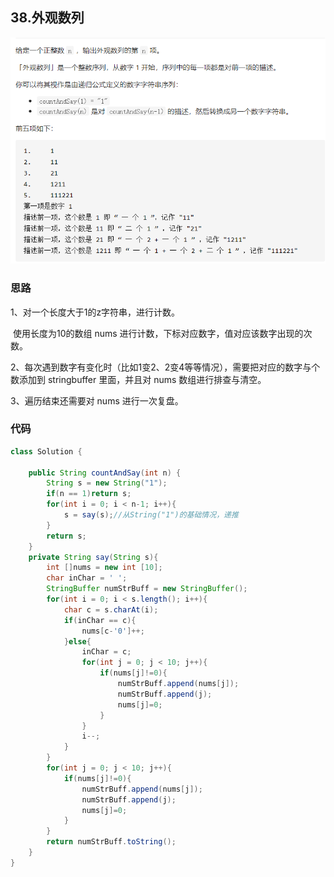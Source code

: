 ## 38.外观数列

![image-20210123235325615](外观数列.png)

### 思路

1、对一个长度大于1的z字符串，进行计数。

​	使用长度为10的数组 nums 进行计数，下标对应数字，值对应该数字出现的次数。

2、每次遇到数字有变化时（比如1变2、2变4等等情况），需要把对应的数字与个数添加到 stringbuffer 里面，并且对 nums 数组进行排查与清空。

3、遍历结束还需要对 nums 进行一次复盘。

### 代码

```java
class Solution {
   
    public String countAndSay(int n) {
        String s = new String("1");
        if(n == 1)return s;
        for(int i = 0; i < n-1; i++){
            s = say(s);//从String("1")的基础情况，递推
        }
        return s;
    }
    private String say(String s){
        int []nums = new int [10];
        char inChar = ' ';
        StringBuffer numStrBuff = new StringBuffer();
        for(int i = 0; i < s.length(); i++){
            char c = s.charAt(i);
            if(inChar == c){
                nums[c-'0']++;
            }else{
                inChar = c;
                for(int j = 0; j < 10; j++){
                    if(nums[j]!=0){
                        numStrBuff.append(nums[j]);
                        numStrBuff.append(j);
                        nums[j]=0;
                    }
                }
                i--;
            }
        }
        for(int j = 0; j < 10; j++){
            if(nums[j]!=0){
                numStrBuff.append(nums[j]);
                numStrBuff.append(j);
                nums[j]=0;
            }
        }
        return numStrBuff.toString();
    }
}
```

